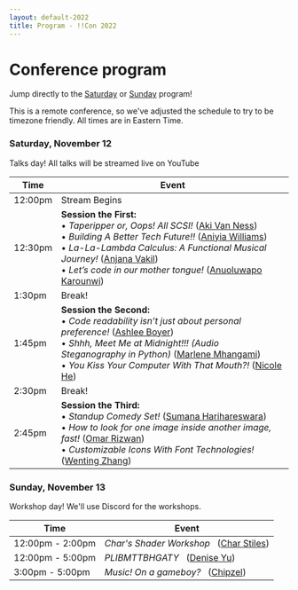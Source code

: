 ```yaml
---
layout: default-2022
title: Program - !!Con 2022
---
```


# Conference program


Jump directly to the [Saturday](#saturday) or [Sunday](#sunday) program!

This is a remote conference, so we've adjusted the schedule to try to be timezone friendly. All times are in Eastern Time.

<a name="saturday"></a>

### Saturday, November 12

Talks day! All talks will be streamed live on YouTube

<div class="scheduletable">

| Time            | Event
|-----------------|-------------------------------------------------------------------------
| 12:00pm         | Stream Begins
| 12:30pm         | **Session the First:** <br /> &bull; *Taperipper or, Oops! All SCSI!* ([Aki Van Ness](speakers.html#aki-van-ness))<br /> &bull; *Building A Better Tech Future!!* ([Aniyia Williams](speakers.html#aniyia-williams))<br /> &bull; *La-La-Lambda Calculus: A Functional Musical Journey!* ([Anjana Vakil](speakers.html#anjana-vakil))<br /> &bull; *Let’s code in our mother tongue!* ([Anuoluwapo Karounwi](speakers.html#anuoluwapo-karounwi))
| 1:30pm         | Break!
| 1:45pm          | **Session the Second:** <br /> &bull; *Code readability isn’t just about personal preference!* ([Ashlee Boyer](speakers.html#ashlee-boyer))<br />  &bull; *Shhh, Meet Me at Midnight!!! (Audio Steganography in Python)* ([Marlene Mhangami](speakers.html#marlene-mhangami))<br /> &bull; *You Kiss Your Computer With That Mouth?!* ([Nicole He](speakers.html#nicole-he))
| 2:30pm          | Break!
| 2:45pm          | **Session the Third:**  <br /> &bull; *Standup Comedy Set!* ([Sumana Harihareswara](speakers.html#sumana-harihareswara))<br /> &bull; *How to look for one image inside another image, fast!* ([Omar Rizwan](speakers.html#omar-rizwan))<br /> &bull; *Customizable Icons With Font Technologies!* ([Wenting Zhang](speakers.html#wenting-zhang))

</div>

<a name="sunday"></a>

### Sunday, November 13

Workshop day! We'll use Discord for the workshops. 

<div class="scheduletable">

| Time                   | Event
|------------------------|-------------------------------------------------------------------------
| 12:00pm - 2:00pm       | *Char's Shader Workshop* &nbsp; ([Char Stiles](speakers.html#char-stiles))
| 12:00pm - 5:00pm       | *PLIBMTTBHGATY* &nbsp; ([Denise Yu](speakers.html#denise-yu))
| 3:00pm  - 5:00pm       | *Music! On a gameboy?* &nbsp; ([Chipzel](speakers.html#chipzel))

</div>

